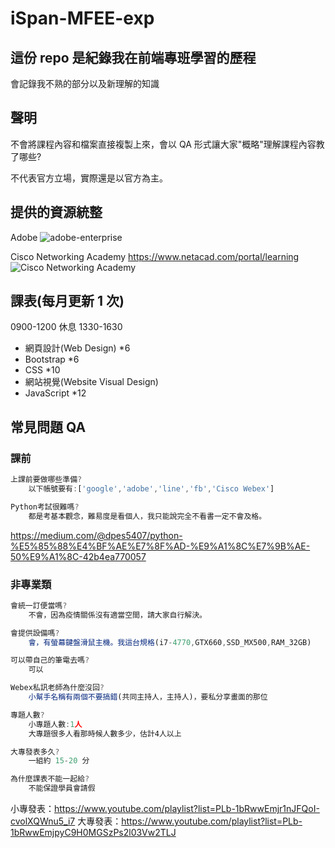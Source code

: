 # iSpan-MFEE-exp

## 這份 repo 是紀錄我在前端專班學習的歷程

會記錄我不熟的部分以及新理解的知識

## 聲明

不會將課程內容和檔案直接複製上來，會以 QA 形式讓大家"概略"理解課程內容教了哪些?

不代表官方立場，實際還是以官方為主。

## 提供的資源統整

Adobe
![adobe-enterprise](https://drive.google.com/uc?export=download&id=1wLg7JdEAcpGKhSPxj7YtB-_7bS-Ln633)

Cisco Networking Academy
https://www.netacad.com/portal/learning
![Cisco Networking Academy](https://drive.google.com/uc?export=download&id=1plUzdNbouiq8Ha1tNKYBYIsKNj8CLqrk)

## 課表(每月更新 1 次)

0900-1200 休息 1330-1630

- 網頁設計(Web Design) \*6
- Bootstrap \*6
- CSS \*10
- 網站視覺(Website Visual Design)
- JavaScript \*12

## 常見問題 QA

### 課前

```js
上課前要做哪些準備?
    以下帳號要有:['google','adobe','line','fb','Cisco Webex']

Python考試很難嗎?
    都是考基本觀念，難易度是看個人，我只能說完全不看書一定不會及格。

```

https://medium.com/@dpes5407/python-%E5%85%88%E4%BF%AE%E7%8F%AD-%E9%A1%8C%E7%9B%AE-50%E9%A1%8C-42b4ea770057

### 非專業類

```js
會統一訂便當嗎?
    不會，因為疫情關係沒有適當空間，請大家自行解決。

會提供設備嗎?
    會，有螢幕鍵盤滑鼠主機。我這台規格(i7-4770,GTX660,SSD_MX500,RAM_32GB)

可以帶自己的筆電去嗎?
    可以

Webex私訊老師為什麼沒回?
    小幫手名稱有兩個不要搞錯(共同主持人，主持人)，要私分享畫面的那位

專題人數?
    小專題人數:1人
    大專題很多人看那時候人數多少，估計4人以上

大專發表多久?
    一組約 15-20 分

為什麼課表不能一起給? 
    不能保證學員會請假

```

小專發表：https://www.youtube.com/playlist?list=PLb-1bRwwEmjr1nJFQoI-cvolXQWnu5_i7
大專發表：https://www.youtube.com/playlist?list=PLb-1bRwwEmjpyC9H0MGSzPs2l03Vw2TLJ
